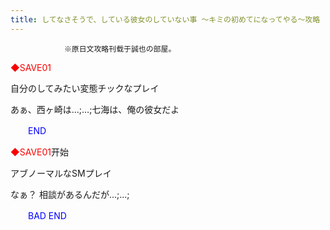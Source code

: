 ```yaml
---
title: してなさそうで、している彼女のしていない事 ～キミの初めてになってやる～攻略
---
```


                ※原日文攻略刊载于誠也の部屋。



<font color="#fa0000">◆SAVE01</font>

自分のしてみたい変態チックなプレイ

あぁ、西ヶ崎は…;…;七海は、俺の彼女だよ

<font color="#0000ff">　　END</font>



<font color="#fa0000">◆SAVE01</font>开始

アブノーマルなSMプレイ

なぁ？ 相談があるんだが…;…;

<font color="#0000ff">　　BAD END</font>


              
